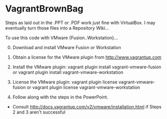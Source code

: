 VagrantBrownBag
===============
Steps as laid out in the .PPT or .PDF work just fine with VirtualBox.  I may eventually turn those files into a Repository Wiki...

To use this code with VMware {Fusion..Workstation}...

0. Download and install VMware Fusion or Workstation

1. Obtain a license for the VMware plugin from http://www.vagrantup.com

2. Install the VMware plugin: vagrant plugin install vagrant-vmware-fusion or vagrant plugin install vagrant-vmware-workstation

3. License the VMware plugin: vagrant plugin license vagrant-vmware-fusion or vagrant plugin license vagrant-vmware-workstation

4. Follow along with the steps in the PowerPoint.

* Consult http://docs.vagrantup.com/v2/vmware/installation.html if Steps 2 and 3 aren't successful
